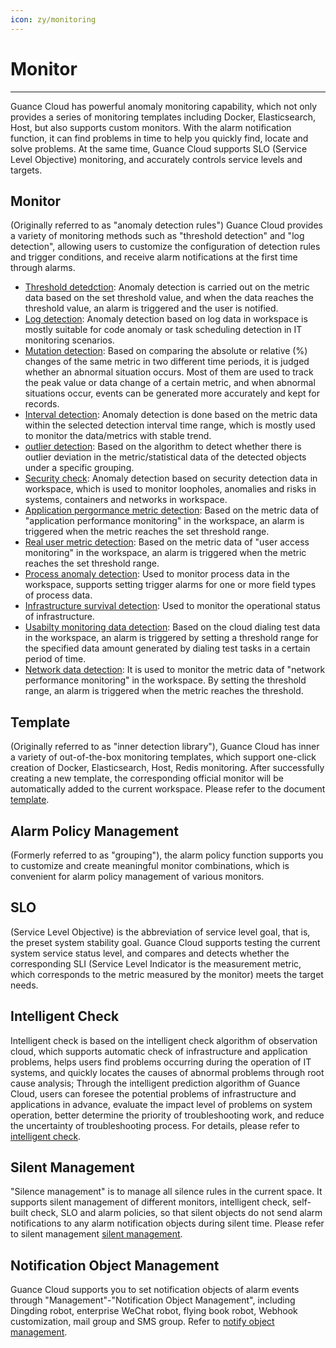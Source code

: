 ```yaml
---
icon: zy/monitoring
---
```

# Monitor
---

Guance Cloud has powerful anomaly monitoring capability, which not only provides a series of monitoring templates including Docker, Elasticsearch, Host, but also supports custom monitors. With the alarm notification function, it can find problems in time to help you quickly find, locate and solve problems. At the same time, Guance Cloud supports SLO (Service Level Objective) monitoring, and accurately controls service levels and targets.

## Monitor
(Originally referred to as "anomaly detection rules") Guance Cloud provides a variety of monitoring methods such as "threshold detection" and "log detection", allowing users to customize the configuration of detection rules and trigger conditions, and receive alarm notifications at the first time through alarms.

- [Threshold detedction](monitor/threshold-detection.md): Anomaly detection is carried out on the metric data based on the set threshold value, and when the data reaches the threshold value, an alarm is triggered and the user is notified.
- [Log detection](monitor/log-detection.md): Anomaly detection based on log data in workspace is mostly suitable for code anomaly or task scheduling detection in IT monitoring scenarios.
- [Mutation detection](monitor/mutation-detection.md): Based on comparing the absolute or relative (%) changes of the same metric in two different time periods, it is judged whether an abnormal situation occurs. Most of them are used to track the peak value or data change of a certain metric, and when abnormal situations occur, events can be generated more accurately and kept for records.
- [Interval detection](monitor/interval-detection.md): Anomaly detection is done based on the metric data within the selected detection interval time range, which is mostly used to monitor the data/metrics with stable trend.
- [outlier detection](monitor/outlier-detection.md): Based on the algorithm to detect whether there is outlier deviation in the metric/statistical data of the detected objects under a specific grouping.
- [Security check](monitor/security_checker.md): Anomaly detection based on security detection data in workspace, which is used to monitor loopholes, anomalies and risks in systems, containers and networks in workspace.
- [Application pergormance  metric detection](monitor/application-performance-detection.md): Based on the metric data of "application performance monitoring" in the workspace, an alarm is triggered when the metric reaches the set threshold range.
- [Real user metric detection](monitor/real-user-detection.md): Based on the metric data of "user access monitoring" in the workspace, an alarm is triggered when the metric reaches the set threshold range.
- [Process anomaly detection](monitor/processes-detection.md): Used to monitor process data in the workspace, supports setting trigger alarms for one or more field types of process data.
- [Infrastructure survival detection](monitor/infrastructure-detection.md): Used to monitor the operational status of infrastructure.
- [Usabilty monitoring data detection](monitor/usability-detection.md): Based on the cloud dialing test data in the workspace, an alarm is triggered by setting a threshold range for the specified data amount generated by dialing test tasks in a certain period of time.
- [Network data detection](monitor/network-detection.md): It is used to monitor the metric data of "network performance monitoring" in the workspace. By setting the threshold range, an alarm is triggered when the metric reaches the threshold.

## Template
(Originally referred to as "inner detection library"), Guance Cloud has inner a variety of out-of-the-box monitoring templates, which support one-click creation of Docker, Elasticsearch, Host, Redis monitoring. After successfully creating a new template, the corresponding official monitor will be automatically added to the current workspace. Please refer to the document [template](template.md).

## Alarm Policy Management
(Formerly referred to as "grouping"), the alarm policy function supports you to customize and create meaningful monitor combinations, which is convenient for alarm policy management of various monitors.

## SLO
(Service Level Objective) is the abbreviation of service level goal, that is, the preset system stability goal. Guance Cloud supports testing the current system service status level, and compares and detects whether the corresponding SLI (Service Level Indicator is the measurement metric, which corresponds to the metric measured by the monitor) meets the target needs.

## Intelligent Check

Intelligent check is based on the intelligent check algorithm of observation cloud, which supports automatic check of infrastructure and application problems, helps users find problems occurring during the operation of IT systems, and quickly locates the causes of abnormal problems through root cause analysis; Through the intelligent prediction algorithm of Guance Cloud, users can foresee the potential problems of infrastructure and applications in advance, evaluate the impact level of problems on system operation, better determine the priority of troubleshooting work, and reduce the uncertainty of troubleshooting process. For details, please refer to [intelligent check](bot-obs/index.md).

## Silent Management
"Silence management" is to manage all silence rules in the current space. It supports silent management of different monitors, intelligent check, self-built check, SLO and alarm policies, so that silent objects do not send alarm notifications to any alarm notification objects during silent time. Please refer to silent management [silent management](silent-management.md).

## Notification Object Management
Guance Cloud supports you to set notification objects of alarm events through "Management"-"Notification Object Management", including Dingding robot, enterprise WeChat robot, flying book robot, Webhook customization, mail group and SMS group. Refer to [notify object management](notify-object.md).



